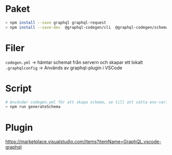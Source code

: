 
# Paket

```bash
> npm install --save graphql graphql-request
> npm install --save-dev  @graphql-codegen/cli  @graphql-codegen/schema-ast
```

# Filer
`codegen.yml` -> hämtar schemat från servern och skapar ett lokalt
`.graphqlconfig` -> Används av graphql-plugin i VSCode

# Script

```bash
# Använder codegen.yml för att skapa schema, se till att sätta env-variabler här ifall de behövs för Auth-headers
> npm run generateSchema
```

# Plugin
https://marketplace.visualstudio.com/items?itemName=GraphQL.vscode-graphql